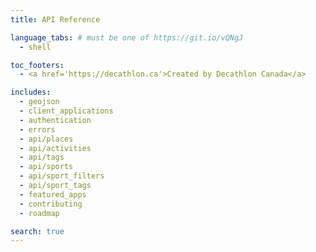 ```yaml
---
title: API Reference

language_tabs: # must be one of https://git.io/vQNgJ
  - shell

toc_footers:
  - <a href='https://decathlon.ca'>Created by Decathlon Canada</a>

includes:
  - geojson
  - client_applications
  - authentication
  - errors
  - api/places
  - api/activities
  - api/tags
  - api/sports
  - api/sport_filters
  - api/sport_tags
  - featured_apps
  - contributing
  - roadmap

search: true
---
```

